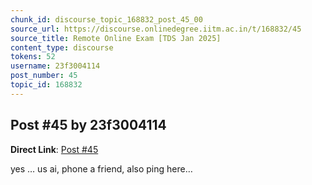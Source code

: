 ```yaml
---
chunk_id: discourse_topic_168832_post_45_00
source_url: https://discourse.onlinedegree.iitm.ac.in/t/168832/45
source_title: Remote Online Exam [TDS Jan 2025]
content_type: discourse
tokens: 52
username: 23f3004114
post_number: 45
topic_id: 168832
---
```


## Post #45 by 23f3004114

**Direct Link**: [Post #45](https://discourse.onlinedegree.iitm.ac.in/t/168832/45)

yes … us ai, phone a friend, also ping here…
